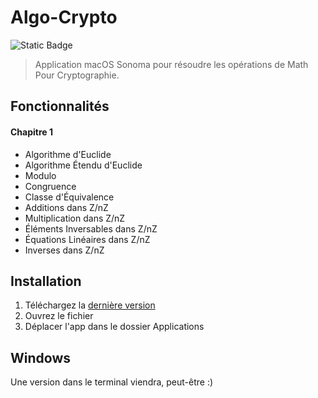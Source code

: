 # Algo-Crypto

![Static Badge](https://img.shields.io/badge/version-1.0-blue)


> Application macOS Sonoma pour résoudre les opérations de Math Pour Cryptographie.


## Fonctionnalités

#### Chapitre 1
- Algorithme d'Euclide
- Algorithme Étendu d'Euclide
- Modulo
- Congruence
- Classe d'Équivalence
- Additions dans Z/nZ
- Multiplication dans Z/nZ
- Éléments Inversables dans Z/nZ
- Équations Linéaires dans Z/nZ
- Inverses dans Z/nZ


## Installation

1. Téléchargez la [dernière version]()
2. Ouvrez le fichier
3. Déplacer l'app dans le dossier Applications


## Windows

Une version dans le terminal viendra, peut-être :)
